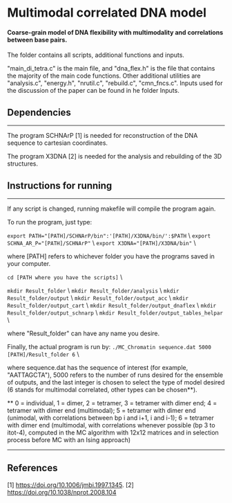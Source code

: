 # Multimodal correlated DNA model

#### Coarse-grain model of DNA flexibility with multimodality and correlations between base pairs.

The folder contains all scripts, additional functions and inputs.

"main_di_tetra.c" is the main file, and "dna_flex.h" is the file that contains the majority of the main code functions. Other additional utilities are "analysis.c", "energy.h", "nrutil.c", "rebuild.c", "cmn_fncs.c".
Inputs used for the discussion of the paper can be found in he folder Inputs. 


## Dependencies

-----------------
The program SCHNArP [1] is needed for reconstruction of the DNA sequence to cartesian coordinates. 

The program X3DNA [2] is needed for the analysis and rebuilding of the 3D structures.


## Instructions for running

-----------------

If any script is changed, running makefile will compile the program again.

To run the program, just type:

`export PATH="[PATH]/SCHNArP/bin":'[PATH]/X3DNA/bin/':$PATH` \\
`export SCHNA_AR_P="[PATH]/SCHNArP"` \\
`export X3DNA="[PATH]/X3DNA/bin"`  \\

where [PATH] refers to whichever folder you have the programs saved in your computer.

`cd [PATH where you have the scripts]` \\

`mkdir Result_folder` \\
`mkdir Result_folder/analysis`  \\
`mkdir Result_folder/output`  \\
`mkdir Result_folder/output_acc`  \\
`mkdir Result_folder/output_cart`  \\
`mkdir Result_folder/output_dnaflex`  \\
`mkdir Result_folder/output_schnarp`  \\
`mkdir Result_folder/output_tables_helpar` \\

where "Result_folder" can have any name you desire.

Finally, the actual program is run by:
`./MC_Chromatin sequence.dat 5000 [PATH]/Result_folder 6`  \\

where sequence.dat has the sequence of interest (for example, "AATTAGCTA"), 5000 refers to the number of runs desired for the ensemble of outputs, and the last integer is chosen to select the type of model desired (6 stands for multimodal correlated, other types can be chosen**).

** 0 = individual, 1 = dimer, 2 = tetramer, 3 = tetramer with dimer end; 4 = tetramer with dimer end (multimodal); 5 = tetramer with dimer end (unimodal, with correlations between bp i and i+1, i and i-1); 6 = tetramer with dimer end (multimodal, with correlations whenever possible (bp 3 to itot-4), computed in the MC algorithm with 12x12 matrices and in selection process before MC with an Ising approach)

------------------

## References

[1] https://doi.org/10.1006/jmbi.1997.1345.
[2] https://doi.org/10.1038/nprot.2008.104



